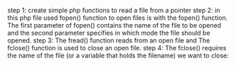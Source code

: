 step 1: create simple php functions to read a file from a pointer
step 2: in this php file used fopen() function to open files is with the fopen() function. The first parameter of fopen() contains the name of the file to be opened and the second parameter specifies in which mode the file should be opened.
step 3: The fread() function reads from an open file and The fclose() function is used to close an open file.
step 4: The fclose() requires the name of the file (or a variable that holds the filename) we want to close:

